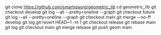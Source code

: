 git clone https://github.com/smartiqaorg/geometric_lib
cd geometric_lib
git checkout develop
git log --all --pretty=oneline --graph
git checkout future
git log --all --pretty=oneline --graph
git checkout main
git merge --no-ff develop
git log
git revert HEAD~1 -m 1
git checkout release
git rebase main
git log
git checkout main
git merge release
git push geom main
